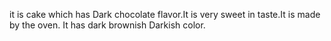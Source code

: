 it is cake which has Dark chocolate flavor.It is very sweet in taste.It is made by the oven. It has dark brownish Darkish color. 